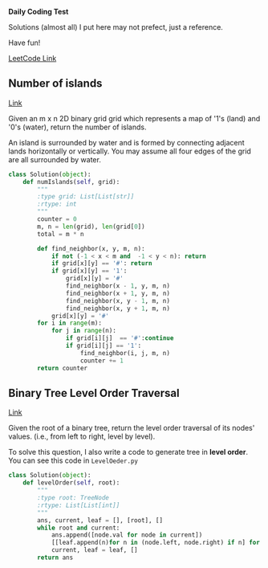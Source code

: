 **Daily Coding Test**

Solutions (almost all) I put here may not prefect, just a reference.

Have fun!

[LeetCode Link](https://leetcode.com/problemset/all/)

## Number of islands

[Link](https://leetcode.com/problems/number-of-islands/)

Given an m x n 2D binary grid grid which represents a map of '1's (land) and '0's (water), return the number of islands.

An island is surrounded by water and is formed by connecting adjacent lands horizontally or vertically. You may assume all four edges of the grid are all surrounded by water.


```python
class Solution(object):
    def numIslands(self, grid):
        """
        :type grid: List[List[str]]
        :rtype: int
        """
        counter = 0
        m, n = len(grid), len(grid[0])
        total = m * n

        def find_neighbor(x, y, m, n):
            if not (-1 < x < m and  -1 < y < n): return
            if grid[x][y] == '#': return
            if grid[x][y] == '1':
                grid[x][y] = '#'
                find_neighbor(x - 1, y, m, n)
                find_neighbor(x + 1, y, m, n)
                find_neighbor(x, y - 1, m, n)
                find_neighbor(x, y + 1, m, n)
            grid[x][y] = '#'
        for i in range(m):
            for j in range(n):
                if grid[i][j]  == '#':continue
                if grid[i][j] == '1':
                    find_neighbor(i, j, m, n)
                    counter += 1
        return counter
```

## Binary Tree Level Order Traversal

[Link](https://leetcode.com/problems/binary-tree-level-order-traversal/)

Given the root of a binary tree, return the level order traversal of its nodes' values. (i.e., from left to right, level by level).

To solve this question, I also write a code to generate tree in **level order**.
You can see this code in `LevelOeder.py`

```python
class Solution(object):
    def levelOrder(self, root):
        """
        :type root: TreeNode
        :rtype: List[List[int]]
        """
        ans, current, leaf = [], [root], []
        while root and current:
            ans.append([node.val for node in current])
            [[leaf.append(n)for n in (node.left, node.right) if n] for node in current]
            current, leaf = leaf, []
        return ans
```